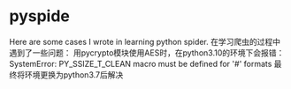# pyspide
Here are some cases I wrote in learning python spider.
在学习爬虫的过程中遇到了一些问题：
用pycrypto模块使用AES时，在python3.10的环境下会报错：SystemError: PY_SSIZE_T_CLEAN macro must be defined for '#' formats
最终将环境更换为python3.7后解决
